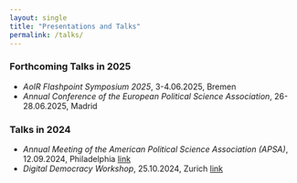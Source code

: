 ```yaml
---
layout: single
title: "Presentations and Talks"
permalink: /talks/
---
```



### Forthcoming Talks in 2025
- *AoIR Flashpoint Symposium 2025*, 3-4.06.2025, Bremen
- *Annual Conference of the European Political Science Association*, 26-28.06.2025, Madrid


### Talks in 2024
- *Annual Meeting of the American Political Science Association (APSA)*, 12.09.2024, Philadelphia [link](https://bsky.app/profile/mianahrgang.bsky.social/post/3l3gabfg7zx2l)
- *Digital Democracy Workshop*, 25.10.2024, Zurich [link](https://democracy.dsi.uzh.ch/app/uploads/2024/08/Digital-Democracy-Workshop_Program_2024.pdf)